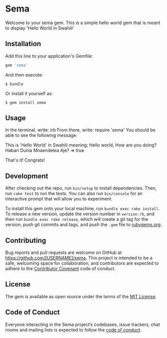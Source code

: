 # Sema

Welcome to your sema gem. This is a simple hello world gem that is meant to display 'Hello World in Swahili'

## Installation

Add this line to your application's Gemfile:

```ruby
gem 'sema'
```

And then execute:

    $ bundle

Or install it yourself as:

    $ gem install sema

## Usage

In the terminal, write: irb
From there, write: require 'sema'
You should be able to see the following message:

This is 'Hello World' in Swahili meaning; Hello world, How are you doing?
Habari Dunia
Mnaendelea Aje?
 => true

 That's it! Congrats!
 
## Development

After checking out the repo, run `bin/setup` to install dependencies. Then, run `rake test` to run the tests. You can also run `bin/console` for an interactive prompt that will allow you to experiment.

To install this gem onto your local machine, run `bundle exec rake install`. To release a new version, update the version number in `version.rb`, and then run `bundle exec rake release`, which will create a git tag for the version, push git commits and tags, and push the `.gem` file to [rubygems.org](https://rubygems.org).

## Contributing

Bug reports and pull requests are welcome on GitHub at https://github.com/[USERNAME]/sema. This project is intended to be a safe, welcoming space for collaboration, and contributors are expected to adhere to the [Contributor Covenant](http://contributor-covenant.org) code of conduct.

## License

The gem is available as open source under the terms of the [MIT License](https://opensource.org/licenses/MIT).

## Code of Conduct

Everyone interacting in the Sema project’s codebases, issue trackers, chat rooms and mailing lists is expected to follow the [code of conduct](https://github.com/[USERNAME]/sema/blob/master/CODE_OF_CONDUCT.md).
